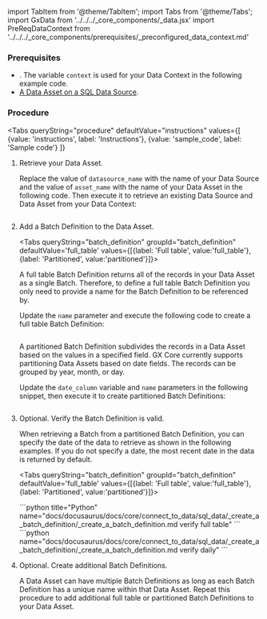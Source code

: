import TabItem from '@theme/TabItem';
import Tabs from '@theme/Tabs';
import GxData from '../../../_core_components/_data.jsx'
import PreReqDataContext from '../../../_core_components/prerequisites/_preconfigured_data_context.md'

### Prerequisites
- <PreReqDataContext/>.  The variable `context` is used for your Data Context in the following example code.
- [A Data Asset on a SQL Data Source](#create-a-data-asset).

### Procedure

<Tabs 
   queryString="procedure"
   defaultValue="instructions"
   values={[
      {value: 'instructions', label: 'Instructions'},
      {value: 'sample_code', label: 'Sample code'}
   ]}
>

<TabItem value="instructions" label="Instructions">

1. Retrieve your Data Asset.

   Replace the value of `datasource_name` with the name of your Data Source and the value of `asset_name` with the name of your Data Asset in the following code.  Then execute it to retrieve an existing Data Source and Data Asset from your Data Context:

   ```python title="Python" name="docs/docusaurus/docs/core/connect_to_data/sql_data/_create_a_data_asset/create_a_data_asset.py retrieve a Data Asset"
   ```

2. Add a Batch Definition to the Data Asset.

   <Tabs queryString="batch_definition" groupId="batch_definition" defaultValue='full_table' values={[{label: 'Full table', value:'full_table'}, {label: 'Partitioned', value:'partitioned'}]}>

   <TabItem value="full_table" label="Full table">
   
   A full table Batch Definition returns all of the records in your Data Asset as a single Batch.  Therefore, to define a full table Batch Definition you only need to provide a name for the Batch Definition to be referenced by.
 
   Update the `name` parameter and execute the following code to create a full table Batch Definition:

   ```python title="Python" name="docs/docusaurus/docs/core/connect_to_data/sql_data/_create_a_batch_definition/_create_a_batch_definition.md full table batch definition"
   ```
   </TabItem>

   <TabItem value="partitioned" label="Partitioned">
   
   A partitioned Batch Definition subdivides the records in a Data Asset based on the values in a specified field.  GX Core currently supports partitioning Data Assets based on date fields.  The records can be grouped by year, month, or day.

   Update the `date_column` variable and `name` parameters in the following snippet, then execute it to create partitioned Batch Definitions:

   ```python name="docs/docusaurus/docs/core/connect_to_data/sql_data/_create_a_batch_definition/_create_a_batch_definition.md daily batch definition"
   ```
   </TabItem>

   </Tabs>

5. Optional. Verify the Batch Definition is valid.

   When retrieving a Batch from a partitioned Batch Definition, you can specify the date of the data to retrieve as shown in the following examples.  If you do not specify a date, the most recent date in the data is returned by default.

   <Tabs queryString="batch_definition" groupId="batch_definition" defaultValue='full_table' values={[{label: 'Full table', value:'full_table'}, {label: 'Partitioned', value:'partitioned'}]}>

   <TabItem value="full_table" label="Full table">
   ```python title="Python" name="docs/docusaurus/docs/core/connect_to_data/sql_data/_create_a_batch_definition/_create_a_batch_definition.md verify full table"
   ```
   </TabItem>

   <TabItem value="partitioned" label="Partitioned">
   ```python name="docs/docusaurus/docs/core/connect_to_data/sql_data/_create_a_batch_definition/_create_a_batch_definition.md verify daily"
   ```
   </TabItem>

   </Tabs>

6. Optional. Create additional Batch Definitions.

   A Data Asset can have multiple Batch Definitions as long as each Batch Definition has a unique name within that Data Asset. Repeat this procedure to add additional full table or partitioned Batch Definitions to your Data Asset.

</TabItem>

<TabItem value="sample_code" label="Sample code">

```python title="Full sample code" name="docs/docusaurus/docs/core/connect_to_data/sql_data/_create_a_batch_definition/_create_a_batch_definition.md full example"
```

</TabItem>

</Tabs>